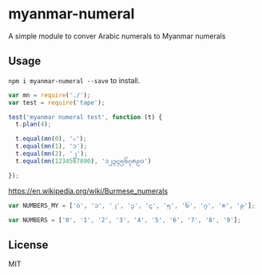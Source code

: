 # myanmar-numeral

A simple module to conver Arabic numerals to Myanmar numerals

## Usage

`npm i myanmar-numeral --save` to install.

```JavaScript
var mn = require('./');
var test = require('tape');

test('myanmar numeral test', function (t) {
  t.plan(4);

  t.equal(mn(0), '๐');
  t.equal(mn(1), '၁');
  t.equal(mn(2), '၂');
  t.equal(mn(1234567890), '၁၂၃၄၅၆၇၈၉၀')

});
```

https://en.wikipedia.org/wiki/Burmese_numerals

```JavaScript
var NUMBERS_MY = ['၀', '၁', '၂', '၃', '၄', '၅', '၆', '၇', '၈', '၉'];
```

```JavaScript
var NUMBERS = ['0', '1', '2', '3', '4', '5', '6', '7', '8', '9'];
```

## License

MIT
